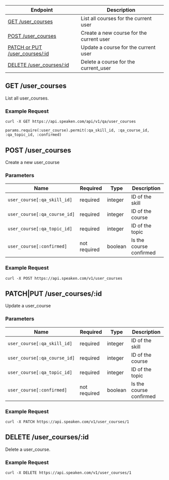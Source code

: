 
|Endpoint|Description|
|--------|-----------|
|[GET /user_courses](#get-user_course)| List all courses for the current user|
|[POST /user_courses](#create-user_course)| Create a new course for the current user|
|[PATCH or PUT /user_courses/:id](#patch-user_course)| Update a course for the current user|
|[DELETE /user_courses/:id](#delete-user_course)| Delete a course for the current_user|

## GET /user_courses

List all user_courses.

### Example Request

```curl -X GET https://api.speaken.com/api/v1/qa/user_courses```


    params.require(:user_course).permit(:qa_skill_id, :qa_course_id, :qa_topic_id, :confirmed)

## POST /user_courses

Create a new user_course

### Parameters

|Name|Required|Type|Description|
|----|--------|----|-----------|
|```user_course[:qa_skill_id]```|required|integer|ID of the skill|
|```user_course[:qa_course_id]```|required|integer|ID of the course|
|```user_course[:qa_topic_id]```|required|integer|ID of the topic|
|```user_course[:confirmed]```|not required|boolean|Is the course confirmed|

### Example Request

```curl -X POST https://api.speaken.com/v1/user_courses```


## PATCH|PUT /user_courses/:id

Update a user_course

### Parameters

|Name|Required|Type|Description|
|----|--------|----|-----------|
|```user_course[:qa_skill_id]```|required|integer|ID of the skill|
|```user_course[:qa_course_id]```|required|integer|ID of the course|
|```user_course[:qa_topic_id]```|required|integer|ID of the topic|
|```user_course[:confirmed]```|not required|boolean|Is the course confirmed|


### Example Request

```curl -X PATCH https://api.speaken.com/v1/user_courses/1```


## DELETE /user_courses/:id

Delete a user_course.

### Example Request

```curl -X DELETE https://api.speaken.com/v1/user_courses/1```

